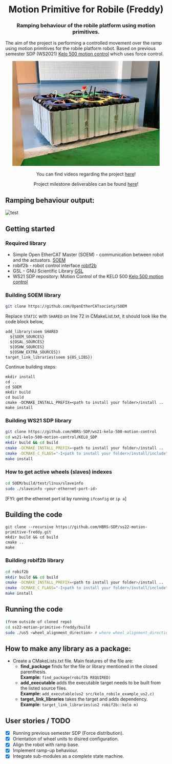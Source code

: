 <div align="center">
  <h1 align="center">Motion Primitive for Robile (Freddy)</h1>
  <h3 align="center">
    Ramping behaviour of the robile platform using motion primitives.
  </h3>
</div>

The aim of the project is performing a controlled movement over the ramp using motion primitives for the robile platform robot. Based on previous semester SDP (WS2021) [Kelo 500 motion control](https://github.com/HBRS-SDP/ws21-kelo-500-motion-control) which uses force control.

[<div align="center"><img width="460" src="media/images/Robile.png"></div>](https://griffig.xyz)

<p align="center">
  You can find videos regarding the project <a href="https://drive.google.com/drive/folders/1rVMj4RdJPmCHwqase1NZHOby6o1TtAJh?usp=sharing">here</a>!
</p>

<p align="center">
  Project milestone deliverables can be found <a href="https://drive.google.com/drive/u/3/folders/1boct6apoQLtNgNKWaS_PBlGO9Hr4Donh">here</a>!
</p>

## Ramping behaviour output:

![test](media/images/ramp.gif)


## Getting started

### Required library

- Simple Open EtherCAT Master (SOEM) - communication between robot and the actuators. [SOEM](https://github.com/OpenEtherCATsociety/SOEM)
- robif2b - robot control interface [robif2b](https://github.com/rosym-project/robif2b)
- GSL - GNU Scientific Library [GSL](https://github.com/ampl/gsl)
- WS21 SDP repository: Motion Control of the KELO 500 [Kelo 500 motion control](https://github.com/HBRS-SDP/ws21-kelo-500-motion-control)

### Building SOEM library

```bash
git clone https://github.com/OpenEtherCATsociety/SOEM
```

Replace `STATIC` with `SHARED` on line 72 in CMakeList.txt, it should look like the code block below,

```
add_library(soem SHARED
  ${SOEM_SOURCES}
  ${OSAL_SOURCES}
  ${OSHW_SOURCES}
  ${OSHW_EXTRA_SOURCES})
target_link_libraries(soem ${OS_LIBS})
```

Continue building steps:

```
mkdir install
cd ..
cd SOEM
mkdir build
cd build
cmake -DCMAKE_INSTALL_PREFIX=<path to install your folder>/install ..
make install
```

### Building WS21 SDP library

```bash
git clone https://github.com/HBRS-SDP/ws21-kelo-500-motion-control
cd ws21-kelo-500-motion-control/KELO_SDP
mkdir build && cd build
cmake -DCMAKE_INSTALL_PREFIX=<path to install your folder>/install ..
cmake -DCMAKE_C_FLAGS="-I<path to install your folder>/install/include" -DENABLE_PACKAGE_REGISTRY=on -DENABLE_ETHERCAT=ON ..
make install
```

### How to get active wheels (slaves) indexes

```bash
cd SOEM/build/test/linux/slaveinfo
sudo ./slaveinfo <your-ethernet-port-id>
```

[FYI: get the ethernet port id by running `ifconfig` or `ip a`]

## Building the code
```
git clone --recursive https://github.com/HBRS-SDP/ss22-motion-primitive-freddy.git
mkdir build && cd build
cmake ..
make
```

### Building robif2b library

```bash
cd robif2b
mkdir build && cd build
cmake -DCMAKE_INSTALL_PREFIX=<path to install your folder>/install ..
cmake -DCMAKE_C_FLAGS="-I<path to install your folder>/install/include" -DENABLE_PACKAGE_REGISTRY=on -DENABLE_ETHERCAT=ON -DENABLE_KELO=ON ..
make install
```

## Running the code
```bash
(from outside of cloned repo)
cd ss22-motion-primitive-freddy/build
sudo ./us5 <wheel_alignment_direction> # where wheel_alignment_direction is 0, 90, 180, or 270
```

## How to make any library as a package:

- Create a CMakeLists.txt file. Main features of the file are: 
  - **find_package** finds for the file or library mentioned in the closed parenthesis.<br> **Example:** `find_package(robif2b REQUIRED)`
  - **add_executable** adds the executable target <name> needs to be built from the listed source files. <br>
**Example:** `add_executable(us2 src/kelo_robile_example_us2.c)`
  - **target_link_libraries** takes the target and adds dependency. <br> **Example:** `target_link_libraries(us2 robif2b::kelo m)`


## User stories / TODO

- [x] Running previous semester SDP (Force distribution).
- [x] Orientation of wheel units to disired configuration.
- [x] Align the robot with ramp base.
- [x] Implement ramp-up behaviour.
- [x] Integrate sub-modules as a complete state machine.
